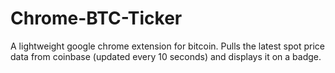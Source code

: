 # Chrome-BTC-Ticker
A lightweight google chrome extension for bitcoin. Pulls the latest spot price data from coinbase (updated every 10 seconds) and displays it on a badge. 
